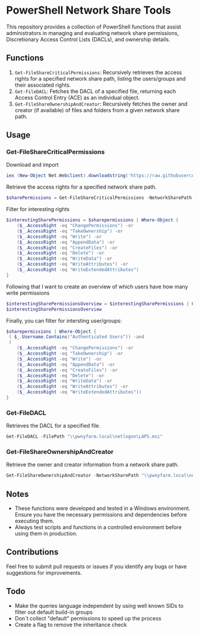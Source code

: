 # PowerShell Network Share Tools

This repository provides a collection of PowerShell functions that assist administrators in managing and evaluating network share permissions, Discretionary Access Control Lists (DACLs), and ownership details.

## Functions

1. `Get-FileShareCriticalPermissions`: Recursively retrieves the access rights for a specified network share path, listing the users/groups and their associated rights.
2. `Get-FileDACL`: Fetches the DACL of a specified file, returning each Access Control Entry (ACE) as an individual object.
3. `Get-FileShareOwnershipAndCreator`: Recursively fetches the owner and creator (if available) of files and folders from a given network share path.

## Usage

### Get-FileShareCriticalPermissions

Download and import
```powershell
iex (New-Object Net.Webclient).downloadstring('https://raw.githubusercontent.com/michiiii/Get-FileShareAccessRights/main/Get-FileShareAccessRights.ps1')
```

Retrieve the access rights for a specified network share path.

```powershell
$sharePermissions = Get-FileShareCriticalPermissions -NetworkSharePath "\\pwnyfarm.local\netlogon"
```

Filter for interesting rights
```powershell
$interestingSharePermissions = $sharepermissions | Where-Object {
    ($_.AccessRight -eq "ChangePermissions") -or
    ($_.AccessRight -eq "TakeOwnership") -or
    ($_.AccessRight -eq "Write") -or
    ($_.AccessRight -eq "AppendData") -or
    ($_.AccessRight -eq "CreateFiles") -or
    ($_.AccessRight -eq "Delete") -or
    ($_.AccessRight -eq "WriteData") -or
    ($_.AccessRight -eq "WriteAttributes") -or
    ($_.AccessRight -eq "WriteExtendedAttributes")
}
```

Following that I want to create an overview of which users have how many write permissions

```powershell
$interestingSharePermissionsOverview = $interestingSharePermissions | Group-Object -Property Username | Select-Object Name, Count
$interestingSharePermissionsOverview
```

Finally, you can filter for intersting user/groups:
```powershell
$sharepermissions | Where-Object {
 ( $_.Username.Contains("Authenticated Users")) -and
 (
    ($_.AccessRight -eq "ChangePermissions") -or
    ($_.AccessRight -eq "TakeOwnership") -or
    ($_.AccessRight -eq "Write") -or
    ($_.AccessRight -eq "AppendData") -or
    ($_.AccessRight -eq "CreateFiles") -or
    ($_.AccessRight -eq "Delete") -or
    ($_.AccessRight -eq "WriteData") -or
    ($_.AccessRight -eq "WriteAttributes") -or
    ($_.AccessRight -eq "WriteExtendedAttributes"))
}
```

### Get-FileDACL

Retrieves the DACL for a specified file.

```powershell
Get-FileDACL -FilePath "\\pwnyfarm.local\netlogon\LAPS.msi"
```

### Get-FileShareOwnershipAndCreator
Retrieve the owner and creator information from a network share path.

```powershell
Get-FileShareOwnershipAndCreator -NetworkSharePath "\\pwnyfarm.local\netlogon"
```

## Notes
- These functions were developed and tested in a Windows environment. Ensure you have the necessary permissions and dependencies before executing them.
- Always test scripts and functions in a controlled environment before using them in production.

## Contributions

Feel free to submit pull requests or issues if you identify any bugs or have suggestions for improvements.


## Todo
- Make the queries language independent by using well known SIDs to filter out default build-in groups
- Don´t collect "default" permissions to speed up the process
- Create a flag to remove the inheritance check
